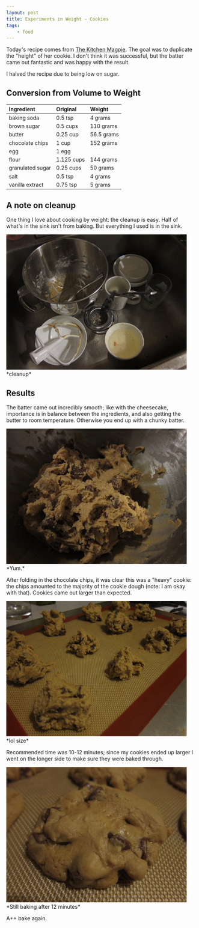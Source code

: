 ```yaml
---
layout: post
title: Experiments in Weight - Cookies
tags:
    - food
---
```


Today's recipe comes from  <a href='http://www.thekitchenmagpie.com/chocolate-chip-cookie-recipe-thick-n-chewy'>The Kitchen Magpie</a>. The goal was to duplicate the "height" of her cookie. I don't think it was successful, but the batter came out fantastic and was happy with the result.

I halved the recipe due to being low on sugar.

## Conversion from Volume to Weight

Ingredient          | Original | Weight
:-------------------|:-----------|:------
baking soda         | 0.5 tsp    | 4 grams
brown sugar         | 0.5 cups   | 110 grams
butter              | 0.25 cup   | 56.5 grams
chocolate chips     | 1 cup      | 152 grams
egg                 | 1 egg      | 
flour               | 1.125 cups | 144 grams
granulated sugar    | 0.25 cups  | 50 grams
salt                | 0.5 tsp    | 4 grams
vanilla extract     | 0.75 tsp   | 5 grams

## A note on cleanup

One thing I love about cooking by weight: the cleanup is easy. Half of what's in the sink isn't from baking. But everything I used is in the sink.

<img class='center' src='/public/images/s/2015051101.jpg' width='480' />
<label class='center'>*cleanup*</label>

## Results

The batter came out incredibly smooth; like with the cheesecake, importance is in balance between the ingredients, and also getting the butter to room temperature. Otherwise you end up with a chunky batter.

<img class='center' src='/public/images/s/2015051102.jpg' width='480' />
<label class='center'>*Yum.*</label>

After folding in the chocolate chips, it was clear this was a "heavy" cookie: the chips amounted to the majority of the cookie dough (note: I am okay with that). Cookies came out larger than expected.

<img class='center' src='/public/images/s/2015051103.jpg' width='480' />
<label class='center'>*lol size*</label>

Recommended time was 10-12 minutes; since my cookies ended up larger I went on the longer side to make sure they were baked through.

<img class='center' src='/public/images/s/2015051104.jpg' width='480' />
<label class='center'>*Still baking after 12 minutes*</label>

A++ bake again.